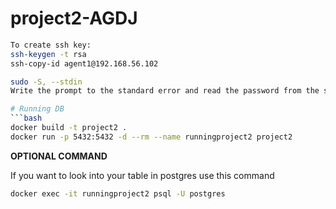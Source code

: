 # project2-AGDJ
```bash
To create ssh key:
ssh-keygen -t rsa
ssh-copy-id agent1@192.168.56.102
```

```bash
sudo -S, --stdin
Write the prompt to the standard error and read the password from the standard input instead of using the terminal device. The password must be followed by a newline character.

# Running DB
```bash
docker build -t project2 .
docker run -p 5432:5432 -d --rm --name runningproject2 project2
```

**OPTIONAL COMMAND**

If you want to look into your table in postgres use this command
```bash
docker exec -it runningproject2 psql -U postgres
```